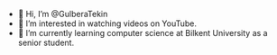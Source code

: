 - 👋 Hi, I’m @GulberaTekin
- 👀 I’m interested in watching videos on YouTube.
- 🌱 I’m currently learning computer science at Bilkent University as a senior student.


<!---
GulberaTekin/GulberaTekin is a ✨ special ✨ repository because its `README.md` (this file) appears on your GitHub profile.
You can click the Preview link to take a look at your changes.
--->
